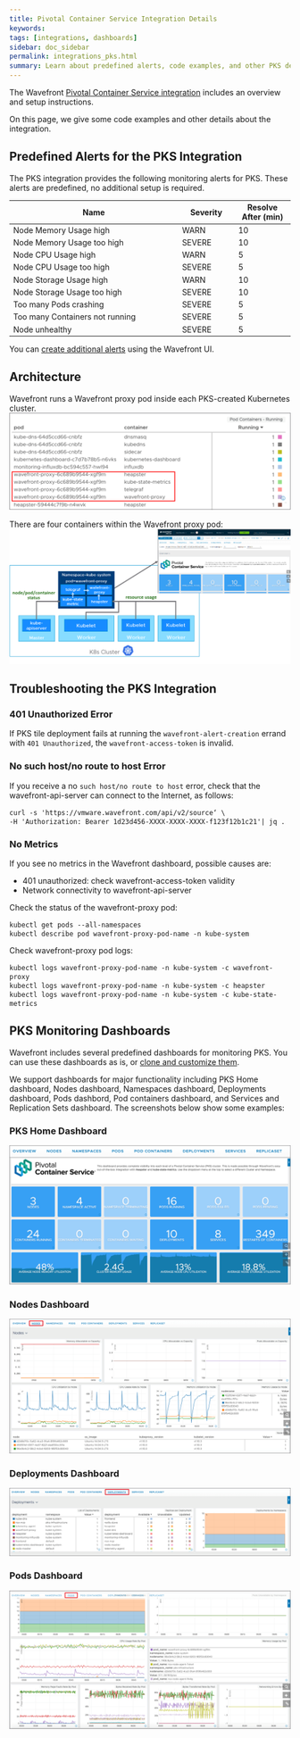 ```yaml
---
title: Pivotal Container Service Integration Details
keywords:
tags: [integrations, dashboards]
sidebar: doc_sidebar
permalink: integrations_pks.html
summary: Learn about predefined alerts, code examples, and other PKS details
---
```

The Wavefront [Pivotal Container Service integration](pks.html) includes an overview and setup instructions.

On this page, we give some code examples and other details about the integration.

## Predefined Alerts for the PKS Integration

The PKS integration provides the following monitoring alerts for PKS. These alerts are predefined, no additional setup is required.

<table>
<tbody>
<thead>
<tr><th width="60%">Name</th><th width="20%">Severity</th><th width="20%">Resolve After (min)</th></tr>
</thead>
<tr>
<td>Node Memory Usage high</td>
<td>WARN</td>
<td>10</td></tr>
<tr>
<td>Node Memory Usage too high</td>
<td>SEVERE</td>
<td>10</td></tr>
<tr>
<td>Node CPU Usage high</td>
<td>WARN</td>
<td>5</td></tr>
<tr>
<td>Node CPU Usage too high</td>
<td>SEVERE</td>
<td>5</td></tr>
<tr>
<td>Node Storage Usage high</td>
<td>WARN</td>
<td>10</td></tr>
<tr>
<td>Node Storage Usage too high</td>
<td>SEVERE</td>
<td>10</td></tr>
<tr>
<td>Too many Pods crashing</td>
<td>SEVERE</td>
<td>5</td></tr>
<tr>
<td>Too many Containers not running</td>
<td>SEVERE</td>
<td>5</td></tr>
<tr>
<td>Node unhealthy</td>
<td>SEVERE</td>
<td>5</td></tr>
</tbody>
</table>

You can [create additional alerts](alerts.html#creating-an-alert) using the Wavefront UI.

## Architecture

Wavefront runs a Wavefront proxy pod inside each PKS-created Kubernetes cluster.
![pks-proxy](images/pks-13-proxy.png)

There are four containers within the Wavefront proxy pod:
![pks-arch](images/pks-14-arch.png)

## Troubleshooting the PKS Integration

### 401 Unauthorized Error

If PKS tile deployment fails at running the `wavefront-alert-creation` errand with `401 Unauthorized`, the `wavefront-access-token` is invalid.

### No such host/no route to host Error
If you receive a no `such host/no route to host` error, check that the wavefront-api-server can connect to the Internet, as follows:

```
curl -s 'https://vmware.wavefront.com/api/v2/source‘ \
-H 'Authorization: Bearer 1d23d456-XXXX-XXXX-XXXX-f123f12b1c21'| jq .
```
### No Metrics

If you see  no metrics in the Wavefront dashboard, possible causes are:
- 401 unauthorized: check wavefront-access-token validity
- Network connectivity to wavefront-api-server

Check the status of the wavefront-proxy pod:
```
kubectl get pods --all-namespaces
kubectl describe pod wavefront-proxy-pod-name -n kube-system
```

Check wavefront-proxy pod logs:
```
kubectl logs wavefront-proxy-pod-name -n kube-system -c wavefront-proxy
kubectl logs wavefront-proxy-pod-name -n kube-system -c heapster
kubectl logs wavefront-proxy-pod-name -n kube-system -c kube-state-metrics
```

## PKS Monitoring Dashboards

Wavefront includes several predefined dashboards for monitoring PKS. You can use these dashboards as is, or [clone and customize them](dashboards_managing.html).

We support dashboards for major functionality including PKS Home dashboard, Nodes dashboard, Namespaces dashboard, Deployments dashboard, Pods dashbord, Pod containers dashboard, and Services and Replication Sets dashboard. The screenshots below show some examples:

### PKS Home Dashboard
![dashboard home](images/pks-03-home.png)

### Nodes Dashboard
![pks nodes](images/pks-04-nodes.png)

### Deployments Dashboard
![pks namespaces](images/pks-06-deployments.png)

### Pods Dashboard
![pks pods](images/pks-07-pods.png)

